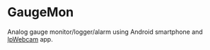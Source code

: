 GaugeMon
========

Analog gauge monitor/logger/alarm using Android smartphone and [IpWebcam](https://play.google.com/store/apps/details?id=com.pas.webcam&hl=en) app.
